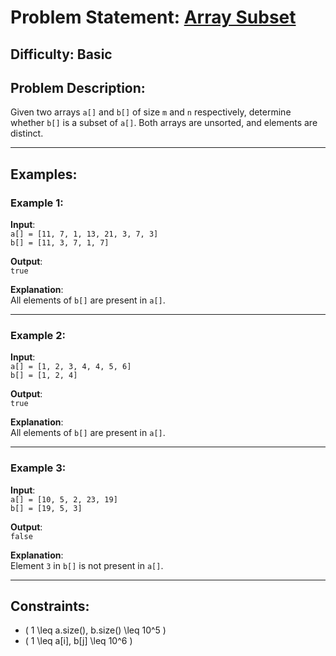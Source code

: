 # Problem Statement: [Array Subset](https://www.geeksforgeeks.org/problems/array-subset-of-another-array2317/1)

## **Difficulty**: Basic

## Problem Description:

Given two arrays `a[]` and `b[]` of size `m` and `n` respectively, determine whether `b[]` is a subset of `a[]`. Both arrays are unsorted, and elements are distinct.

---

## Examples:

### Example 1:

**Input**:  
`a[] = [11, 7, 1, 13, 21, 3, 7, 3]`  
`b[] = [11, 3, 7, 1, 7]`

**Output**:  
`true`

**Explanation**:  
All elements of `b[]` are present in `a[]`.

---

### Example 2:

**Input**:  
`a[] = [1, 2, 3, 4, 4, 5, 6]`  
`b[] = [1, 2, 4]`

**Output**:  
`true`

**Explanation**:  
All elements of `b[]` are present in `a[]`.

---

### Example 3:

**Input**:  
`a[] = [10, 5, 2, 23, 19]`  
`b[] = [19, 5, 3]`

**Output**:  
`false`

**Explanation**:  
Element `3` in `b[]` is not present in `a[]`.

---

## Constraints:

- \( 1 \leq a.size(), b.size() \leq 10^5 \)
- \( 1 \leq a[i], b[j] \leq 10^6 \)
